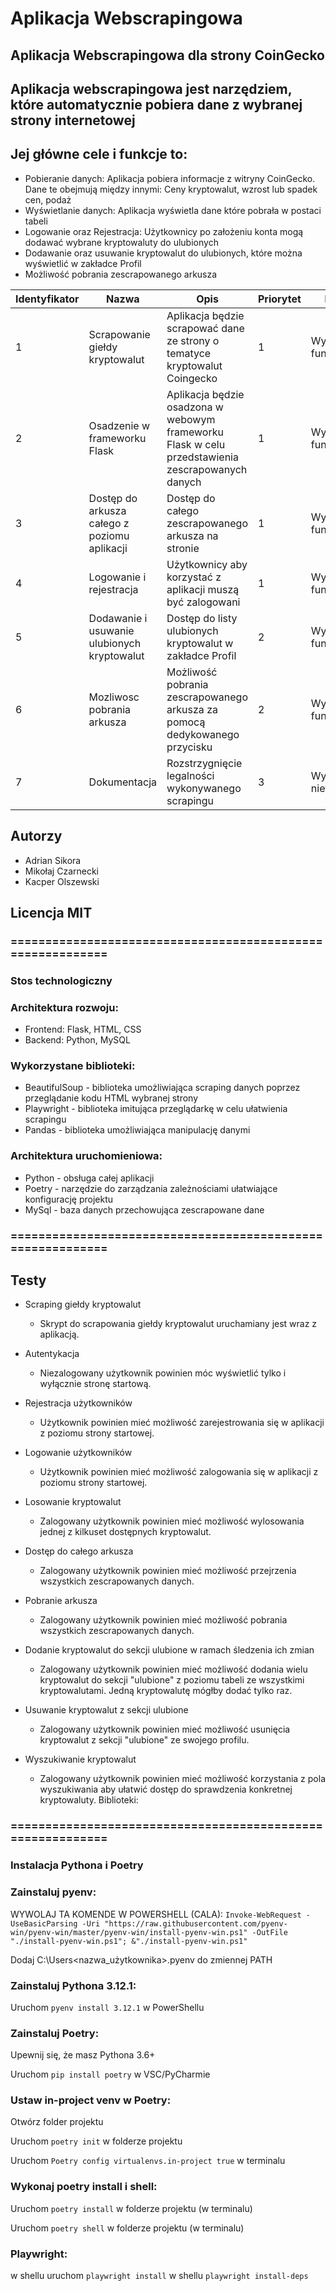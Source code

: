 # Aplikacja Webscrapingowa
## Aplikacja Webscrapingowa dla strony CoinGecko
## Aplikacja webscrapingowa jest narzędziem, które automatycznie pobiera dane z wybranej strony internetowej
## Jej główne cele i funkcje to:
- Pobieranie danych: Aplikacja pobiera informacje z witryny CoinGecko. Dane te obejmują między innymi: Ceny kryptowalut, wzrost lub spadek cen, podaż
- Wyświetlanie danych: Aplikacja wyświetla dane które pobrała w postaci tabeli
- Logowanie oraz Rejestracja: Użytkownicy po założeniu konta mogą dodawać wybrane kryptowaluty do ulubionych
- Dodawanie oraz usuwanie kryptowalut do ulubionych, które można wyświetlić w zakładce Profil
- Możliwość pobrania zescrapowanego arkusza 

| Identyfikator | Nazwa | Opis | Priorytet | Kategoria |
| ------------- | ----- | ---- | --------- | --------- |
| 1             | Scrapowanie giełdy kryptowalut | Aplikacja będzie scrapować dane ze strony o tematyce kryptowalut Coingecko | 1 | Wymagania funkcjonalne |
| 2             | Osadzenie w frameworku Flask   | Aplikacja będzie osadzona w webowym frameworku Flask w celu przedstawienia zescrapowanych danych | 1 | Wymagania funkcjonalne |
| 3             | Dostęp do arkusza całego z poziomu aplikacji     | Dostęp do całego zescrapowanego arkusza na stronie | 1 | Wymagania funkcjonalne |
| 4             | Logowanie i rejestracja     | Użytkownicy aby korzystać z aplikacji muszą być zalogowani | 1 | Wymagania funkcjonalne |
| 5             | Dodawanie i usuwanie ulubionych kryptowalut     | Dostęp do listy ulubionych kryptowalut w zakładce Profil | 2 | Wymagania funkcjonalne |
| 6             | Mozliwosc pobrania arkusza     | Możliwość pobrania zescrapowanego arkusza za pomocą dedykowanego przycisku | 2 | Wymagania funkcjonalne |
| 7             | Dokumentacja     | Rozstrzygnięcie legalności wykonywanego scrapingu | 3 | Wymagania niefunkcjonalne |

## Autorzy
- Adrian Sikora
- Mikołaj Czarnecki
- Kacper Olszewski

## Licencja MIT

### ===========================================================

### Stos technologiczny
### Architektura rozwoju:
- Frontend: Flask, HTML, CSS
- Backend: Python, MySQL

### Wykorzystane biblioteki:
- BeautifulSoup - biblioteka umożliwiająca scraping danych poprzez przeglądanie kodu HTML wybranej strony
- Playwright - biblioteka imitująca przeglądarkę w celu ułatwienia scrapingu
- Pandas - biblioteka umożliwiająca manipulację danymi

### Architektura uruchomieniowa:
- Python - obsługa całej aplikacji
- Poetry - narzędzie do zarządzania zależnościami ułatwiające konfigurację projektu
- MySql - baza danych przechowująca zescrapowane dane


### ===========================================================
## Testy
- Scraping giełdy kryptowalut
  - Skrypt do scrapowania giełdy kryptowalut uruchamiany jest wraz z aplikacją.

- Autentykacja
  - Niezalogowany użytkownik powinien móc wyświetlić tylko i wyłącznie stronę startową.

- Rejestracja użytkowników
  - Użytkownik powinien mieć możliwość zarejestrowania się w aplikacji z poziomu strony startowej.

- Logowanie użytkowników
  - Użytkownik powinien mieć możliwość zalogowania się w aplikacji z poziomu strony startowej.

- Losowanie kryptowalut
  - Zalogowany użytkownik powinien mieć możliwość wylosowania jednej z kilkuset dostępnych kryptowalut.

- Dostęp do całego arkusza
  - Zalogowany użytkownik powinien mieć możliwość przejrzenia wszystkich zescrapowanych danych.

- Pobranie arkusza
  - Zalogowany użytkownik powinien mieć możliwość pobrania wszystkich zescrapowanych danych.

- Dodanie kryptowalut do sekcji ulubione w ramach śledzenia ich zmian
  - Zalogowany użytkownik powinien mieć możliwość dodania wielu kryptowalut do sekcji "ulubione" z poziomu tabeli ze wszystkimi kryptowalutami. Jedną kryptowalutę mógłby dodać tylko raz.

- Usuwanie kryptowalut z sekcji ulubione
  - Zalogowany użytkownik powinien mieć możliwość usunięcia kryptowalut z sekcji "ulubione" ze swojego profilu.

- Wyszukiwanie kryptowalut
  - Zalogowany użytkownik powinien mieć możliwość korzystania z pola wyszukiwania aby ułatwić dostęp do sprawdzenia konkretnej kryptowaluty. 
Biblioteki:


### ===========================================================
### Instalacja Pythona i Poetry
### Zainstaluj pyenv: 

  WYWOLAJ TA KOMENDE W POWERSHELL (CALA): 
  `Invoke-WebRequest -UseBasicParsing -Uri "https://raw.githubusercontent.com/pyenv-win/pyenv-win/master/pyenv-win/install-pyenv-win.ps1" -OutFile "./install-pyenv-win.ps1"; &"./install-pyenv-win.ps1"`

  Dodaj C:\Users<nazwa_użytkownika>.pyenv do zmiennej PATH

### Zainstaluj Pythona 3.12.1:

  Uruchom `pyenv install 3.12.1` w PowerShellu

### Zainstaluj Poetry:

  Upewnij się, że masz Pythona 3.6+
 
  Uruchom `pip install poetry` w VSC/PyCharmie

### Ustaw in-project venv w Poetry:
  Otwórz folder projektu
  
  Uruchom `poetry init` w folderze projektu
  
  Uruchom `Poetry config virtualenvs.in-project true` w terminalu

### Wykonaj poetry install i shell:
  Uruchom `poetry install` w folderze projektu (w terminalu)

  Uruchom `poetry shell` w folderze projektu (w terminalu)

### Playwright:
  w shellu uruchom `playwright install`
  w shellu `playwright install-deps`
